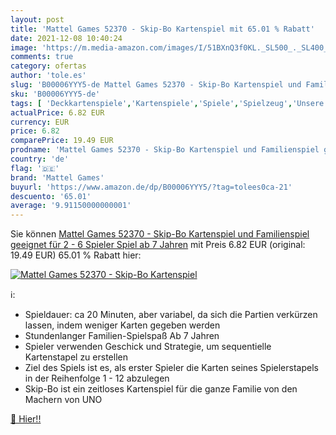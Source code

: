 ```yaml
---
layout: post
title: 'Mattel Games 52370 - Skip-Bo Kartenspiel mit 65.01 % Rabatt'
date: 2021-12-08 10:40:24
image: 'https://m.media-amazon.com/images/I/51BXnQ3f0KL._SL500_._SL400_.jpg'
comments: true
category: ofertas
author: 'tole.es'
slug: 'B00006YYY5-de Mattel Games 52370 - Skip-Bo Kartenspiel und Familienspiel...'
sku: 'B00006YYY5-de'
tags: [ 'Deckkartenspiele','Kartenspiele','Spiele','Spielzeug','Unsere Besten','mattel games', ]
actualPrice: 6.82 EUR
currency: EUR
price: 6.82
comparePrice: 19.49 EUR
prodname: 'Mattel Games 52370 - Skip-Bo Kartenspiel und Familienspiel geeignet für 2 - 6 Spieler  Spiel ab 7 Jahren'
country: 'de'
flag: '🇩🇪'
brand: 'Mattel Games'
buyurl: 'https://www.amazon.de/dp/B00006YYY5/?tag=tolees0ca-21'
descuento: '65.01'
average: '9.91150000000001'
---
```


Sie können [Mattel Games 52370 - Skip-Bo Kartenspiel und Familienspiel geeignet für 2 - 6 Spieler  Spiel ab 7 Jahren](https://www.amazon.de/dp/B00006YYY5/?tag=tolees0ca-21) mit Preis 6.82 EUR (original: 19.49 EUR) 65.01 % Rabatt hier:

[![Mattel Games 52370 - Skip-Bo Kartenspiel](https://m.media-amazon.com/images/I/51BXnQ3f0KL._SL500_._SL400_.jpg)](https://www.amazon.de/dp/B00006YYY5/?tag=tolees0ca-21)

ℹ️:

- Spieldauer: ca 20 Minuten, aber variabel, da sich die Partien verkürzen lassen, indem weniger Karten gegeben werden
- Stundenlanger Familien-Spielspaß Ab 7 Jahren
- Spieler ​verwenden Geschick und Strategie, um sequentielle Kartenstapel zu erstellen
- Ziel des Spiels ist es, als erster Spieler die Karten seines Spielerstapels in der Reihenfolge 1 - 12 abzulegen
- Skip-Bo ist ein zeitloses Kartenspiel für die ganze Familie von den Machern von UNO

[🛒 Hier!!](https://www.amazon.de/dp/B00006YYY5/?tag=tolees0ca-21)
